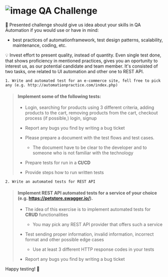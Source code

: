 #  ![image](https://user-images.githubusercontent.com/116650412/202432007-f4ef59b7-0dfd-4301-b945-78081151fcc0.png) QA Challenge

:speech_balloon: Presented challenge should give us idea about your skills in QA Automation if you would use or have in mind:

- best practices of automationframework, test design patterns, scalability, maintenance, coding, etc. 

:bulb:  Invest effort to present quality, instead of quantity. Even single test done, that shows proficiency in mentioned practices, gives you an oportunity to interest us, as our potential candidate and team member. It's consisted of two tasks, one related to UI automation and other one to REST API.







`1. Write and automated test for an e-commerce site, fell free to pick any (e.g. http://automationpractice.com/index.php)`


> #### Implement some of the following tests:
> 
> - Login, searching for products using 3 different criteria, adding products to the cart, removing products from the cart, checkout process (if possible,) login, signup
> - Report any bugs you find by writing a bug ticket
> - Please prepare a document with the test flows and test cases. 
>
>   - The document have to be clear to the developer and to someone who is not familiar with the technology
>
> - Prepare tests for run in a **CI/CD**
> - Provide steps how to run written tests
>


        
`2. Write an automated tests for REST API`
    
    
> #### Implement REST API automated tests for a service of your choice (e.g. https://petstore.swagger.io/). 
>
> - The idea of this exercise is to implement automated tests for **CRUD** functionalities
>
>    - You may pick any REST API provider that offers such a service
> - Test sending proper information, invalid information, incorrect format and other possible edge cases
>   - Use at least 3 different HTTP response codes in your tests
> - Report any bugs you find by writing a bug ticket
>



Happy testing! :star2:
